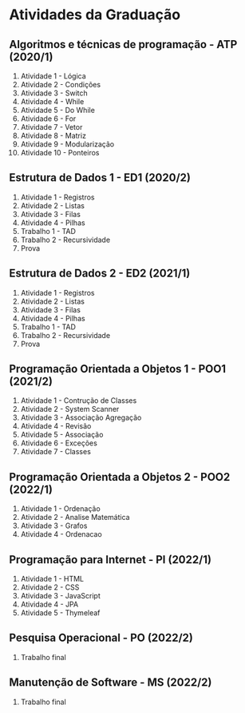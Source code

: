 # Atividades da Graduação

## Algoritmos e técnicas de programação - ATP (2020/1)

1.  Atividade 1 - Lógica
2.  Atividade 2 - Condições
3.  Atividade 3 - Switch
4.  Atividade 4 - While
5.  Atividade 5 - Do While
6.  Atividade 6 - For
7.  Atividade 7 - Vetor
8.  Atividade 8 - Matriz
9.  Atividade 9 - Modularização
10. Atividade 10 - Ponteiros

## Estrutura de Dados 1 - ED1 (2020/2)

1.  Atividade 1 - Registros
2.  Atividade 2 - Listas
3.  Atividade 3 - Filas
4.  Atividade 4 - Pilhas
5.  Trabalho 1 - TAD
6.  Trabalho 2 - Recursividade
7.  Prova

## Estrutura de Dados 2 - ED2 (2021/1)

1.  Atividade 1 - Registros
2.  Atividade 2 - Listas
3.  Atividade 3 - Filas
4.  Atividade 4 - Pilhas
5.  Trabalho 1 - TAD
6.  Trabalho 2 - Recursividade
7.  Prova

## Programação Orientada a Objetos 1 - POO1 (2021/2)

1.  Atividade 1 - Contrução de Classes
2.  Atividade 2 - System Scanner
3.  Atividade 3 - Associação Agregação
4.  Atividade 4 - Revisão
5.  Atividade 5 - Associação
6.  Atividade 6 - Exceções
7.  Atividade 7 - Classes

## Programação Orientada a Objetos 2 - POO2 (2022/1)

1.  Atividade 1 - Ordenação
2.  Atividade 2 - Analise Matemática
3.  Atividade 3 - Grafos
4.  Atividade 4 - Ordenacao

## Programação para Internet - PI (2022/1)

1.  Atividade 1 - HTML
2.  Atividade 2 - CSS
3.  Atividade 3 - JavaScript
4.  Atividade 4 - JPA
5.  Atividade 5 - Thymeleaf

## Pesquisa Operacional - PO (2022/2)

1.  Trabalho final

## Manutenção de Software - MS (2022/2)

1.  Trabalho final
